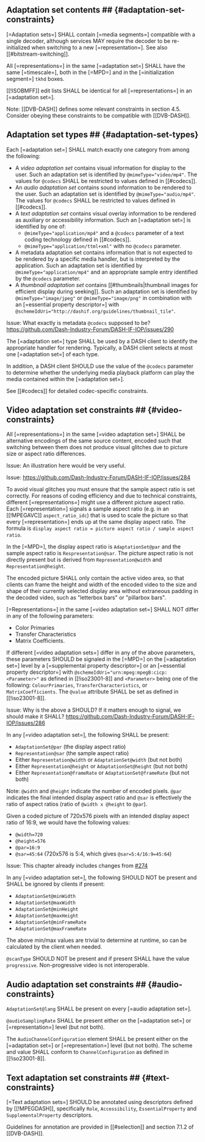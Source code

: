 ## Adaptation set contents ## {#adaptation-set-constraints}

[=Adaptation sets=] SHALL contain [=media segments=] compatible with a single decoder, although services MAY require the decoder to be re-initialized when switching to a new [=representation=]. See also [[#bitstream-switching]].

All [=representations=] in the same [=adaptation set=] SHALL have the same [=timescale=], both in the [=MPD=] and in the [=initialization segment=] `tkhd` boxes.

[[!ISOBMFF]] edit lists SHALL be identical for all [=representations=] in an [=adaptation set=].

Note: [[DVB-DASH]] defines some relevant constraints in section 4.5. Consider obeying these constraints to be compatible with [[DVB-DASH]].

## Adaptation set types ## {#adaptation-set-types}

Each [=adaptation set=] SHALL match exactly one category from among the following:

* A <dfn>video adaptation set</dfn> contains visual information for display to the user. Such an adaptation set is identified by `@mimeType="video/mp4"`. The values for `@codecs` SHALL be restricted to values defined in [[#codecs]].
* An <dfn>audio adaptation set</dfn> contains sound information to be rendered to the user. Such an adaptation set is identified by `@mimeType="audio/mp4"`. The values for `@codecs` SHALL be restricted to values defined in [[#codecs]].
* A <dfn>text adaptation set</dfn> contains visual overlay information to be rendered as auxiliary or accessibility information. Such an [=adaptation set=] is identified by one of:
	* `@mimeType="application/mp4"` and a `@codecs` parameter of a text coding technology defined in [[#codecs]].
	* `@mimeType="application/ttml+xml"` with no `@codecs` parameter.
* A metadata adaptation set contains information that is not expected to be rendered by a specific media handler, but is interpreted by the application. Such an adaptation set is identified by `@mimeType="application/mp4"` and an appropriate sample entry identified by the `@codecs` parameter.
* A <dfn>thumbnail adaptation set</dfn> contains [[#thumbnails|thumbnail images for efficient display during seeking]]. Such an adaptation set is identified by `@mimeType="image/jpeg"` or `@mimeType="image/png"` in combination with an [=essential property descriptor=] with `@schemeIdUri="http://dashif.org/guidelines/thumbnail_tile"`.

Issue: What exactly is metadata `@codecs` supposed to be? https://github.com/Dash-Industry-Forum/DASH-IF-IOP/issues/290

The [=adaptation set=] type SHALL be used by a DASH client to identify the appropriate handler for rendering. Typically, a DASH client selects at most one [=adaptation set=] of each type.

In addition, a DASH client SHOULD use the value of the `@codecs` parameter to determine whether the underlying media playback platform can play the media contained within the [=adaptation set=].

See [[#codecs]] for detailed codec-specific constraints.

## Video adaptation set constraints ## {#video-constraints}

All [=representations=] in the same [=video adaptation set=] SHALL be alternative encodings of the same source content, encoded such that switching between them does not produce visual glitches due to picture size or aspect ratio differences.

Issue: An illustration here would be very useful.

Issue: https://github.com/Dash-Industry-Forum/DASH-IF-IOP/issues/284

To avoid visual glitches you must ensure that the sample aspect ratio is set correctly. For reasons of coding efficiency and due to technical constraints, different [=representations=] might use a different picture aspect ratio. Each [=representation=] signals a sample aspect ratio (e.g. in an [[!MPEGAVC]] `aspect_ratio_idc`) that is used to scale the picture so that every [=representation=] ends up at the same display aspect ratio. The formula is `display aspect ratio = picture aspect ratio / sample aspect ratio`.

In the [=MPD=], the display aspect ratio is `AdaptationSet@par` and the sample aspect ratio is `Respresentation@sar`. The picture aspect ratio is not directly present but is derived from `Representation@width` and `Representation@height`.

The encoded picture SHALL only contain the active video area, so that clients can frame the height and width of the encoded video to the size and shape of their currently selected display area without extraneous padding in the decoded video, such as "letterbox bars" or "pillarbox bars".

[=Representations=] in the same [=video adaptation set=] SHALL NOT differ in any of the following parameters:

* Color Primaries
* Transfer Characteristics
* Matrix Coefficients.

If different [=video adaptation sets=] differ in any of the above parameters, these parameters SHOULD be signaled in the [=MPD=] on the [=adaptation set=] level by a [=supplemental property descriptor=] or an [=essential property descriptor=] with `@schemeIdUri="urn:mpeg:mpegB:cicp:<Parameter>"` as defined in [[!iso23001-8]] and `<Parameter>` being one of the following: `ColourPrimaries`, `TransferCharacteristics`, or `MatrixCoefficients`. The `@value` attribute SHALL be set as defined in [[!iso23001-8]].

Issue: Why is the above a SHOULD? If it matters enough to signal, we should make it SHALL? https://github.com/Dash-Industry-Forum/DASH-IF-IOP/issues/286

In any [=video adaptation set=], the following SHALL be present:

* `AdaptationSet@par` (the display aspect ratio)
* `Representation@sar` (the sample aspect ratio)
* Either `Representation@width` or `AdaptationSet@width` (but not both)
* Either `Representation@height` or `AdaptationSet@height` (but not both)
* Either `Representation@frameRate` or `AdaptationSet@frameRate` (but not both)

Note: `@width` and `@height` indicate the number of encoded pixels. `@par` indicates the final intended display aspect ratio and `@sar` is effectively the ratio of aspect ratios (ratio of `@width x @height` to `@par`).

<div class="example">
Given a coded picture of 720x576 pixels with an intended display aspect ratio of 16:9, we would have the following values:

* `@width=720`
* `@height=576`
* `@par=16:9`
* `@sar=45:64` (720x576 is 5:4, which gives `@sar=5:4/16:9=45:64`)

</div>

Issue: This chapter already includes changes from [#274](https://github.com/Dash-Industry-Forum/DASH-IF-IOP/issues/274)

In any [=video adaptation set=], the following SHOULD NOT be present and SHALL be ignored by clients if present:

* `AdaptationSet@minWidth`
* `AdaptationSet@maxWidth`
* `AdaptationSet@minHeight`
* `AdaptationSet@maxHeight`
* `AdaptationSet@minFrameRate`
* `AdaptationSet@maxFrameRate`

The above min/max values are trivial to determine at runtime, so can be calculated by the client when needed.

`@scanType` SHOULD NOT be present and if present SHALL have the value `progressive`. Non-progressive video is not interoperable.

## Audio adaptation set constraints ## {#audio-constraints}

`AdaptationSet@lang` SHALL be present on every [=audio adaptation set=].

`@audioSamplingRate` SHALL be present either on the [=adaptation set=] or [=representation=] level (but not both).

The `AudioChannelConfiguration` element SHALL be present either on the [=adaptation set=] or [=representation=] level (but not both). The scheme and value SHALL conform to `ChannelConfiguration` as defined in [[!iso23001-8]].

## Text adaptation set constraints ## {#text-constraints}

[=Text adaptation sets=] SHOULD be annotated using descriptors defined by [[!MPEGDASH]], specifically `Role`, `Accessibility`, `EssentialProperty` and `SupplementalProperty` descriptors.

Guidelines for annotation are provided in [[#selection]] and section 7.1.2 of [[DVB-DASH]].